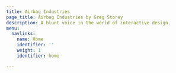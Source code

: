 ```yaml
---
title: Airbag Industries
page_title: Airbag Industries by Greg Storey
description: A blunt voice in the world of interactive design.
menu:
  navlinks:
    name: Home
    identifier: ''
    weight: 1
    identifier: home

---
```

